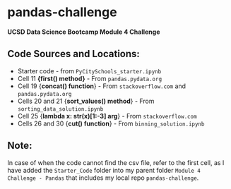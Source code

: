 # pandas-challenge
**UCSD Data Science Bootcamp Module 4 Challenge**

## Code Sources and Locations:
- Starter code - from `PyCitySchools_starter.ipynb`
- Cell 11 **{first() method}** - From `pandas.pydata.org`
- Cell 19 {**concat() function**} - From `stackoverflow.com` and `pandas.pydata.org`
- Cells 20 and 21 {**sort_values() method**} - From `sorting_data_solution.ipynb`
- Cell 25 {**lambda x: str(x)[1:-3] arg**} - From  `stackoverflow.com`
- Cells 26 and 30 {**cut() function**} - From `binning_solution.ipynb`

## Note:
In case of when the code cannot find the csv file, refer to the first cell, as I have added the `Starter_Code` folder into my parent folder `Module 4 Challenge - Pandas` that includes my local repo `pandas-challenge`.